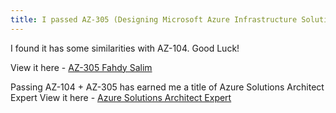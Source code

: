 ```yaml
---
title: I passed AZ-305 (Designing Microsoft Azure Infrastructure Solutions)
---
```


I found it has some similarities with AZ-104. Good Luck!

View it here - [AZ-305 Fahdy Salim](https://www.credly.com/badges/91ce6ebb-e747-42a4-8ff6-157437013b3f)

Passing AZ-104 + AZ-305 has earned me a title of Azure Solutions Architect Expert
View it here - [Azure Solutions Architect Expert](https://www.credly.com/badges/9c9e19f8-3038-45ca-a66f-894893264345)
